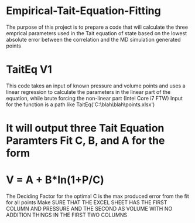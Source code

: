# Empirical-Tait-Equation-Fitting
The purpose of this project is to prepare a code that will calculate the three emprical parameters used in the Tait equation of state based on the lowest absolute error between the correlation and the MD simulation generated points

# TaitEq V1
This  code takes an input of known pressure and volume points and uses a linear regression to calculate the parameters in the linear part of the equation, while brute forcing the non-linear part (Intel Core i7 FTW)
Input for the function is a path like TaitEq('C:\blah\blah\points.xlsx')
# It will output three Tait Equation Paramters Fit C, B, and A for the form
# V = A + B*ln(1+P/C)

The Deciding Factor for the optimal C is the max produced error from the fit for all points
Make SURE THAT THE EXCEL SHEET HAS THE FIRST COLUMN AND PRESSURE AND THE
SECOND AS VOLUME WITH NO ADDITION THINGS IN THE FIRST TWO COLUMNS

